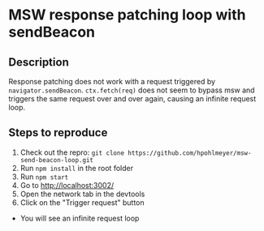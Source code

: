 # MSW response patching loop with sendBeacon

## Description

Response patching does not work with a request triggered by `navigator.sendBeacon`.
`ctx.fetch(req)` does not seem to bypass msw and triggers the same request over and over again, causing an infinite request loop.

## Steps to reproduce
1. Check out the repro: `git clone https://github.com/hpohlmeyer/msw-send-beacon-loop.git`
2. Run `npm install` in the root folder
3. Run `npm start`
4. Go to [http://localhost:3002/](http://localhost:3002/)
5. Open the network tab in the devtools
6. Click on the "Trigger request" button
  - You will see an infinite request loop

